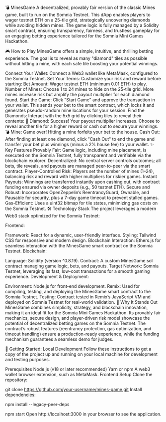 💣 MinesGame
A decentralized, provably fair version of the classic Mines game, built to run on the Somnia Testnet. This dApp enables players to wager testnet ETH on a 25-tile grid, strategically uncovering diamonds while avoiding hidden mines. The game logic is fully managed by a Solidity smart contract, ensuring transparency, fairness, and trustless gameplay for an engaging betting experience tailored for the Somnia Mini Games Hackathon.

🎮 How to Play
MinesGame offers a simple, intuitive, and thrilling betting experience. The goal is to reveal as many "diamond" tiles as possible without hitting a mine, with each safe tile boosting your potential winnings.

Connect Your Wallet: Connect a Web3 wallet like MetaMask, configured to the Somnia Testnet.
Set Your Terms: Customize your risk and reward before starting:
Bet Amount: Wager testnet ETH (minimum 0.01 ETH) to play.
Number of Mines: Choose 1 to 24 mines to hide on the 25-tile grid. More mines increase risk but amplify the payout multiplier for each diamond found.
Start the Game: Click "Start Game" and approve the transaction in your wallet. This sends your bet to the smart contract, which locks it and generates pseudo-random mine locations for your session.
Find the Diamonds: Interact with the 5x5 grid by clicking tiles to reveal their contents:
💎 Diamond: Success! Your payout multiplier increases. Choose to reveal another tile for a higher reward or cash out to secure your winnings.
💣 Mine: Game over! Hitting a mine forfeits your bet to the house.
Cash Out: After finding at least one diamond, click "Cash Out" to end the game and transfer your bet plus winnings (minus a 2% house fee) to your wallet.
✨ Key Features
Provably Fair: Game logic, including mine placement, is executed on the Somnia Testnet, fully transparent and verifiable via the blockchain explorer.
Decentralized: No central server controls outcomes; all bets, tile reveals, and payouts are managed peer-to-peer via the smart contract.
Player-Controlled Risk: Players set the number of mines (1–24), balancing risk and reward with higher multipliers for riskier games.
Instant Payouts: Winnings are transferred instantly upon cashing out, with contract funding ensured via owner deposits (e.g., 50 testnet ETH).
Secure and Robust: Incorporates OpenZeppelin’s ReentrancyGuard, Ownable, and Pausable for security, plus a 7-day game timeout to prevent stalled games.
Gas-Efficient: Uses a uint32 bitmap for tile states, minimizing gas costs on the Somnia Testnet.
🛠️ Technology Stack
The project leverages a modern Web3 stack optimized for the Somnia Testnet:

Frontend:

Framework: React for a dynamic, user-friendly interface.
Styling: Tailwind CSS for responsive and modern design.
Blockchain Interaction: Ethers.js for seamless interaction with the MinesGame smart contract on the Somnia Testnet.
Blockchain:

Language: Solidity (version ^0.8.19).
Contract: A custom MinesGame.sol contract managing game logic, bets, and payouts.
Target Network: Somnia Testnet, leveraging its fast, low-cost transactions for a smooth gaming experience.
Development & Deployment:

Environment: Node.js for front-end development.
Remix: Used for compiling, testing, and deploying the MinesGame smart contract to the Somnia Testnet.
Testing: Contract tested in Remix’s JavaScript VM and deployed on Somnia Testnet for real-world validation.
🚀 Why It Stands Out
MinesGame combines simplicity, strategy, and blockchain innovation, making it an ideal fit for the Somnia Mini Games Hackathon. Its provably fair mechanics, secure design, and player-driven risk model showcase the potential of decentralized betting games on the Somnia Testnet. The contract’s robust features (reentrancy protection, gas optimization, and timeout handling) ensure a production-ready experience, while the funding mechanism guarantees a seamless demo for judges.

🚀 Getting Started: Local Development
Follow these instructions to get a copy of the project up and running on your local machine for development and testing purposes.

Prerequisites
Node.js (v18 or later recommended)
Yarn or npm
A web3 wallet browser extension, such as MetaMask.
Frontend Setup
Clone the repository:

git clone https://github.com/your-username/mines-game.git
Install dependencies:

npm install --legacy-peer-deps

npm start
Open http://localhost:3000 in your browser to see the application.
